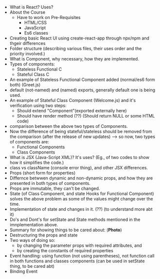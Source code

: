 * What is React? Uses?
* About the Course
    * Have to work on Pre-Requisites
        * HTML/CSS
        * JavaScript
        * Es6 classes
* Creating basic React UI using create-react-app through npx/npm and thgeir differences
* Folder structure (describing various files, their uses order and the priority involved.)
* What is Component, why necessary, how they are implemented.
* Types of components:
    * Stateless Functional C
    * Stateful Class C
* An example of Stateless Functional Component added (normal/es6 form both) (Greet.js)
* default (not-named) and (named) exports, generally default one is being used.
* An example of Stateful Class Component (Welcome.js) and it's verification using two steps:
    * Should extend "Component"(exported externally here)
    * Should have render method (??) (Should return NULL or some HTML code)
* comparison between the above two types of Components.
* Now the difference of being stateful/stateless should be removed from the comparison (after the release of new updates) --> so now, two types of components are:
    * Functional Components
    * Class Components
* What is JSX (Java-Script XML)? It's uses? (Eg., of two codes to show how it simplifies the code.)
* class vs className (console error thing), and other JSX differences.
* Props (short form for properties) 
* Differnce betwwen dynamic and non-dynamic props, and how they are presented in both types of components.
* Props are immutable, they can't be changed.
* State (of Class Component, and state Hooks for Functional Component) solves the above problem as some of the values might change over the time.
* Implementation of state and changes in it. (??) (to understand more abt it)
* Do's and Dont's for setState and State methods mentioned in the imnplementation above.
* Summary for showing things to be cared about: (**Photo**)
* Destructuring the props and state
* Two ways of doing so:
    * by changing the parameter props with required attributes, and
    * by creating the constants of required properties
* Event handling: using function (not using parentheses), not function call in both functions and classes components (can be used in setState thing, to be cared abt)
* Binding Event